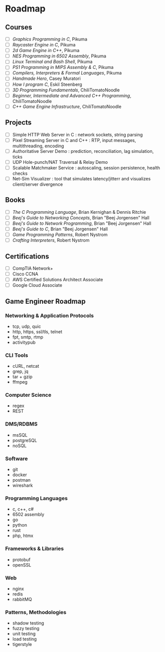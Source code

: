 # Roadmap

## Courses
- [ ] _Graphics Programming in C_, Pikuma
- [ ] _Raycaster Engine in C_, Pikuma
- [ ] _2d Game Engine in C++_, Pikuma
- [ ] _NES Programming in 6502 Assembly_, Pikuma
- [ ] _Linux Terminal and Bash Shell_, Pikuma
- [ ] _PS1 Programming in MIPS Assembly & C_, Pikuma
- [ ] _Compilers, Interpreters & Formal Languages_, Pikuma
- [ ] _Handmade Hero_, Casey Muratori
- [ ] _How I program C_, Eskil Steenberg
- [ ] _3D Programming Fundamentals_, ChiliTomatoNoodle
- [ ] _Beginner, Intermediate and Advanced C++ Programming_, ChiliTomatoNoodle
- [ ] _C++ Game Engine Infrastructure_, ChiliTomatoNoodle

## Projects
- [ ] Simple HTTP Web Server in C : network sockets, string parsing
- [ ] Pixel Streaming Server in C and C++ : RTP, input messages, multithreading, encoding
- [ ] Authoritative Server Demo : prediction, reconciliation, lag simulation, ticks
- [ ] UDP Hole-punch/NAT Traversal & Relay Demo
- [ ] Scalable Matchmaker Service : autoscaling, session persistence, health checks
- [ ] Net-Sim Visualizer : tool that simulates latency/jitterr and visualizes client/server divergence 

## Books
- [ ] _The C Programming Language_, Brian Kernighan & Dennis Ritchie
- [ ] _Beej's Guide to Networking Concepts_, Brian "Beej Jorgensen" Hall
- [ ] _Beej's Guide to Network Programming_, Brian "Beej Jorgensen" Hall
- [ ] _Beej's Guide to C_, Brian "Beej Jorgensen" Hall
- [ ] _Game Programming Patterns_, Robert Nystrom
- [ ] _Crafting Interpreters_, Robert Nystrom

## Certifications
- [ ] CompTIA Network+
- [ ] Cisco CCNA
- [ ] AWS Certified Solutions Architect Associate
- [ ] Google Cloud Associate

## Game Engineer Roadmap
###  Networking & Application Protocols
- tcp, udp, quic
- http, https, ssl/tls, telnet
- fpt, smtp, rtmp
- activitypub
### CLI Tools
- cURL, netcat
- grep, jq
- tar + gzip
- ffmpeg
### Computer Science
- regex
- REST
### DMS/RDBMS
- msSQL
- postgreSQL
- noSQL
### Software
- git
- docker
- postman
- wireshark
### Programming Languages
- c, c++, c#
- 6502 assembly
- go
- python
- rust
- php, htmx
### Frameworks & Libraries
- protobuf
- openSSL
### Web
- nginx
- redis
- rabbitMQ
### Patterns, Methodologies
- shadow testing
- fuzzy testing
- unit testing
- load testing
- tigerstyle
